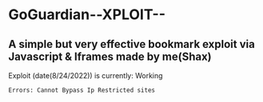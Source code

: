 # GoGuardian--XPLOIT--
A simple but very effective bookmark exploit via Javascript &amp; Iframes made by me(Shax)
------------------------------------------------------------------------------------------
Exploit (date(8/24/2022)) is currently: Working
`````````````````````````````````````````````````
Errors: Cannot Bypass Ip Restricted sites
`````````````````````````````````````````````````
